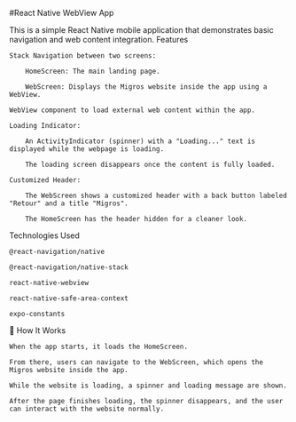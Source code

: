 #React Native WebView App

This is a simple React Native mobile application that demonstrates basic navigation and web content integration.
Features

    Stack Navigation between two screens:

        HomeScreen: The main landing page.

        WebScreen: Displays the Migros website inside the app using a WebView.

    WebView component to load external web content within the app.

    Loading Indicator:

        An ActivityIndicator (spinner) with a "Loading..." text is displayed while the webpage is loading.

        The loading screen disappears once the content is fully loaded.

    Customized Header:

        The WebScreen shows a customized header with a back button labeled "Retour" and a title "Migros".

        The HomeScreen has the header hidden for a cleaner look.

Technologies Used

    @react-navigation/native

    @react-navigation/native-stack

    react-native-webview

    react-native-safe-area-context

    expo-constants

🔧 How It Works

    When the app starts, it loads the HomeScreen.

    From there, users can navigate to the WebScreen, which opens the Migros website inside the app.

    While the website is loading, a spinner and loading message are shown.

    After the page finishes loading, the spinner disappears, and the user can interact with the website normally.

